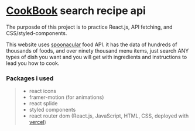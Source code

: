 # [CookBook](https://cook-book-jet.vercel.app/) search recipe api

The purposde of this project is to practice React.js, API fetching, and CSS/styled-components.

This website uses [spoonacular](https://spoonacular.com/) food API. it has the data of hundreds of thousands of foods, and over ninety thousand menu items, just search ANY types of dish you want and you will get with ingredients and instructions to lead you how to cook.  

### Packages i used
> - react icons
> - framer-motion (for animations)
> - react splide
> - styled components 
> - react router dom 
(React.js, JavaScript, HTML, CSS, deployed with [vercel](https://vercel.com/))
